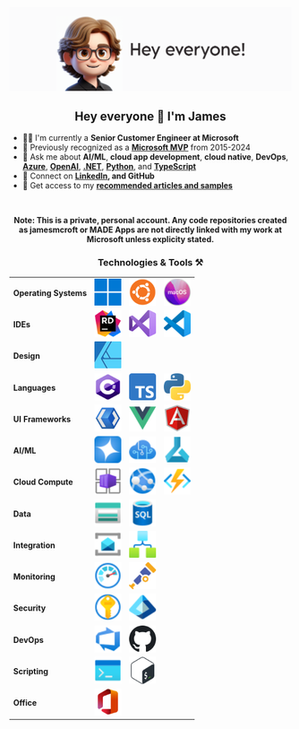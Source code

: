 <img src="./assets/PersonalBanner.png" alt="jamesmcroft GitHub banner" />

<h2 align="center">Hey everyone 👋 I'm James</h2>

- 👨‍💻 I'm currently a **Senior Customer Engineer at Microsoft**
- 🏅 Previously recognized as a **[Microsoft MVP](https://mvp.microsoft.com/en-us/PublicProfile/5001534)** from 2015-2024
- 💬 Ask me about **AI/ML**, **cloud app development**, **cloud native**, **DevOps**, **[Azure](https://azure.microsoft.com/en-gb/)**, **[OpenAI](https://azure.microsoft.com/en-us/products/ai-services/openai-service)**, **[.NET](https://docs.microsoft.com/en-us/dotnet/)**, **[Python](https://www.python.org/)**, and **[TypeScript](https://www.typescriptlang.org/)**
- 📇 Connect on **[LinkedIn](https://www.linkedin.com/in/jmcroft/), and GitHub**
- 📃 Get access to my **[recommended articles and samples](./docs/README.md)**

<br />

<p align="center"><strong>Note: This is a private, personal account. Any code repositories created as jamesmcroft or MADE Apps are not directly linked with my work at Microsoft unless explicity stated.</strong></p>

<h3 align="center">Technologies & Tools ⚒️</h2>

|                       |                                                                                                                                                                                                             |                                                                                                                                                                                                                        |                                                                                                                                                                                         |
| --------------------- | ----------------------------------------------------------------------------------------------------------------------------------------------------------------------------------------------------------- | ---------------------------------------------------------------------------------------------------------------------------------------------------------------------------------------------------------------------- | --------------------------------------------------------------------------------------------------------------------------------------------------------------------------------------- |
| **Operating Systems** | <a href="https://www.microsoft.com/en-gb/windows/windows-11?r=1" target="_blank"><img src="./assets/icons/windows.svg" width="48" height="48" alt="Windows 11" /></a>                                       | <a href="https://ubuntu.com/" target="_blank"><img src="./assets/icons/Ubuntu.png" width="48" height="48" alt="Ubuntu" /></a>                                                                                          | <a href="https://www.apple.com/uk/macos/" target="_blank"><img src="./assets/icons/macos.png" width="48" height="48" alt="macOS" /></a>                                                 |
| **IDEs**              | <a href="https://www.jetbrains.com/rider/" target="_blank"><img src="./assets/icons/rider.svg" width="48" height="48" alt="JetBrains Rider" /></a>                                                          | <a href="https://visualstudio.microsoft.com/vs/" target="_blank"><img src="./assets/icons/visual-studio.svg" width="48" height="48" alt="Visual Studio" /></a>                                                         | <a href="https://code.visualstudio.com/" target="_blank"><img src="./assets/icons/vs-code.svg" width="48" height="48" alt="Visual Studio Code" /></a>                                   |
| **Design**            | <a href="https://affinity.serif.com/en-gb/" target="_blank"><img src="./assets/icons/affinity.svg" width="48" height="48" alt="Affinity" /></a>                                                             |
| **Languages**         | <a href="https://dotnet.microsoft.com/en-us/" target="_blank"><img src="./assets/icons/csharp.png" width="48" height="48" alt="C Sharp" /></a>                                                              | <a href="https://www.typescriptlang.org/" target="_blank"><img src="./assets/icons/typescript.svg" width="48" height="48" alt="TypeScript" /></a>                                                                      | <a href="https://www.python.org/" target="_blank"><img src="./assets/icons/python.png" width="48" height="48" alt="Python" /></a>                                                       |
| **UI Frameworks**     | <a href="https://docs.microsoft.com/en-us/dotnet/maui/" target="_blank"><img src="./assets/icons/xaml.png" width="48" height="48" alt="XAML" /></a>                                                         | <a href="https://vuejs.org/" target="_blank"><img src="./assets/icons/vuejs.png" width="48" height="48" alt="Vue JS" /></a>                                                                                            | <a href="https://angularjs.org/" target="_blank"><img src="./assets/icons/angularjs.png" width="48" height="48" alt="AngularJS" /></a>                                                  |
| **AI/ML**             | <a href="https://azure.microsoft.com/en-gb/products/ai-services/openai-service" target="_blank"><img src="./assets/icons/azure-openai.svg" width="48" height="48" alt="Azure OpenAI" /></a>                 | <a href="https://azure.microsoft.com/en-gb/products/ai-services" target="_blank"><img src="./assets/icons/azure-cognitive-services.svg" width="48" height="48" alt="Azure AI Services" /></a>                          | <a href="https://azure.microsoft.com/en-gb/products/machine-learning" target="_blank"><img src="./assets/icons/azure-machine-learning.svg" width="48" height="48" alt="Azure ML" /></a> |
| **Cloud Compute**     | <a href="https://azure.microsoft.com/en-gb/products/container-apps" target="_blank"><img src="./assets/icons/azure-container-apps.svg" width="48" height="48" alt="Azure Container Apps" /></a>             | <a href="https://azure.microsoft.com/en-us/products/app-service" target="_blank"><img src="./assets/icons/azure-app-services.svg" width="48" height="48" alt="Azure App Services" /></a>                               | <a href="https://azure.microsoft.com/en-gb/products/functions" target="_blank"><img src="./assets/icons/azure-functions.svg" width="48" height="48" alt="Azure Functions" /></a>        |
| **Data**              | <a href="https://azure.microsoft.com/en-gb/products/category/storage/" target="_blank"><img src="./assets/icons/azure-storage.svg" width="48" height="48" alt="Azure Storage" /></a>                        | <a href="https://azure.microsoft.com/en-gb/products/azure-sql" target="_blank"><img src="./assets/icons/azure-sql.svg" width="48" height="48" alt="Azure SQL Server" /></a>                                            |
| **Integration**       | <a href="https://azure.microsoft.com/en-gb/products/service-bus" target="_blank"><img src="./assets/icons/azure-service-bus.svg" width="48" height="48" alt="Azure Service Bus" /></a>                      | <a href="https://azure.microsoft.com/en-gb/products/logic-apps" target="_blank"><img src="./assets/icons/azure-logic-apps.svg" width="48" height="48" alt="Azure Logic Apps" /></a>                                    |
| **Monitoring**        | <a href="https://azure.microsoft.com/en-us/products/monitor/" target="_blank"><img src="./assets/icons/azure-monitor.svg" width="48" height="48" alt="Azure Monitor" /></a>                                 | <a href="https://opentelemetry.io/" target="_blank"><img src="./assets/icons/opentelemetry.png" width="48" height="48" alt="OpenTelemetry" /></a>                                                                      |
| **Security**          | <a href="https://azure.microsoft.com/en-gb/products/key-vault" target="_blank"><img src="./assets/icons/azure-key-vault.svg" width="48" height="48" alt="Azure Key Vault" /></a>                            | <a href="https://www.microsoft.com/en-gb/security/business/identity-access/microsoft-entra-id" target="_blank"><img src="./assets/icons/microsoft-entra-id.svg" width="48" height="48" alt="Microsoft Entra ID" /></a> |
| **DevOps**            | <a href="https://azure.microsoft.com/en-us/products/devops/" target="_blank"><img src="./assets/icons/azure-devops.svg" width="48" height="48" alt="Azure DevOps" /></a>                                    | <a href="https://github.com/" target="_blank"><img src="./assets/icons/github.svg" width="48" height="48" alt="GitHub" /></a>                                                                                          |
| **Scripting**         | <a href="https://docs.microsoft.com/en-us/powershell/scripting/overview" target="_blank"><img src="./assets/icons/powershell.svg" width="48" height="48" alt="PowerShell" /></a>                            | <a href="https://www.gnu.org/software/bash/" target="_blank"><img src="./assets/icons/bash.svg" width="48" height="48" alt="Bash" /></a>                                                                               |
| **Office**            | <a href="https://www.microsoft.com/en-gb/microsoft-365/enterprise/microsoft365-plans-and-pricing" target="_blank"><img src="./assets/icons/office.svg" width="48" height="48" alt="Microsoft Office" /></a> |
